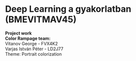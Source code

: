# Deep Learning a gyakorlatban (BMEVITMAV45)
**Project work <br />
Color Rampage team:** <br />
  Vitanov George - FVX4K2 <br />
  Varjas István Péter - LD2J77 <br />
Theme: Portrait colorization <br />
